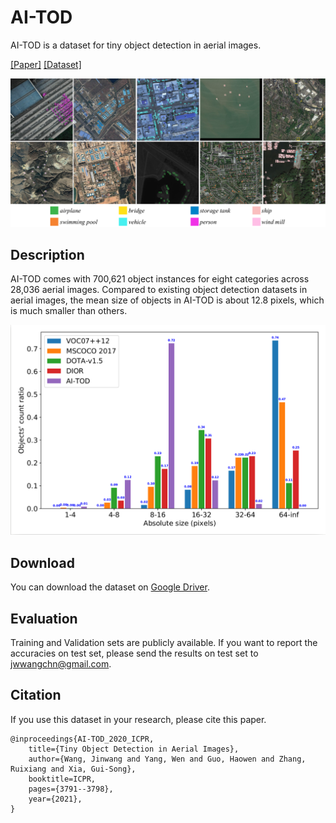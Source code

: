 # AI-TOD

AI-TOD is a dataset for tiny object detection in aerial images.

[[Paper]](https://drive.google.com/file/d/1IiTp7gilwDCGr8QR_H9Covz8aVK7LXiI/view?usp=sharing) [[Dataset]](https://drive.google.com/drive/folders/1mokzFtLCjyqalSEajYTUmyzXvOHAa4WX?usp=sharing)

![](demo/samples.png)

## Description

AI-TOD comes with 700,621 object instances for eight categories across 28,036 aerial
images. Compared to existing object detection datasets in aerial images, the mean size of objects in AI-TOD is about 12.8 pixels, which is much smaller than others.

![](demo/size_ratios.png)

## Download

You can download the dataset on [Google Driver](https://drive.google.com/drive/folders/1mokzFtLCjyqalSEajYTUmyzXvOHAa4WX?usp=sharing).

## Evaluation
Training and Validation sets are publicly available. If you want to report the accuracies on test set, please send the results on test set to jwwangchn@gmail.com.


## Citation

If you use this dataset in your research, please cite this paper.

```
@inproceedings{AI-TOD_2020_ICPR,
    title={Tiny Object Detection in Aerial Images},
    author={Wang, Jinwang and Yang, Wen and Guo, Haowen and Zhang, Ruixiang and Xia, Gui-Song},
    booktitle=ICPR,
    pages={3791--3798},
    year={2021},
}
```
